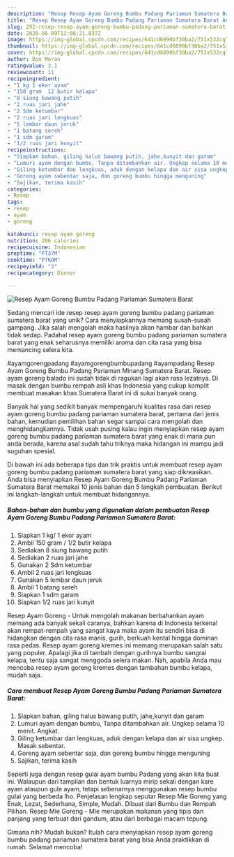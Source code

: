 ```yaml
---
description: "Resep Resep Ayam Goreng Bumbu Padang Pariaman Sumatera Barat Anti Gagal"
title: "Resep Resep Ayam Goreng Bumbu Padang Pariaman Sumatera Barat Anti Gagal"
slug: 292-resep-resep-ayam-goreng-bumbu-padang-pariaman-sumatera-barat-anti-gagal
date: 2020-06-09T12:06:21.837Z
image: https://img-global.cpcdn.com/recipes/641cd6090bf30ba2/751x532cq70/resep-ayam-goreng-bumbu-padang-pariaman-sumatera-barat-foto-resep-utama.jpg
thumbnail: https://img-global.cpcdn.com/recipes/641cd6090bf30ba2/751x532cq70/resep-ayam-goreng-bumbu-padang-pariaman-sumatera-barat-foto-resep-utama.jpg
cover: https://img-global.cpcdn.com/recipes/641cd6090bf30ba2/751x532cq70/resep-ayam-goreng-bumbu-padang-pariaman-sumatera-barat-foto-resep-utama.jpg
author: Don Moran
ratingvalue: 3.1
reviewcount: 11
recipeingredient:
- "1 kg 1 ekor ayam"
- "150 gram  12 butir kelapa"
- "8 siung bawang putih"
- "2 ruas jari jahe"
- "2 Sdm ketumbar"
- "2 ruas jari lengkuas"
- "5 lembar daun jeruk"
- "1 batang sereh"
- "1 sdm garam"
- "1/2 ruas jari kunyit"
recipeinstructions:
- "Siapkan bahan, giling halus bawang putih, jahe,kunyit dan garam"
- "Lumuri ayam dengan bumbu, Tanpa ditambahkan air. Ungkep selama 10 menit. Angkat."
- "Giling ketumbar dan lengkuas, aduk dengan kelapa dan air sisa ungkep. Masak sebentar."
- "Goreng ayam sebentar saja, dan goreng bumbu hingga menguning"
- "Sajikan, terima kasih"
categories:
- Resep
tags:
- resep
- ayam
- goreng

katakunci: resep ayam goreng 
nutrition: 206 calories
recipecuisine: Indonesian
preptime: "PT37M"
cooktime: "PT60M"
recipeyield: "3"
recipecategory: Dinner

---
```



![Resep Ayam Goreng Bumbu Padang Pariaman Sumatera Barat](https://img-global.cpcdn.com/recipes/641cd6090bf30ba2/751x532cq70/resep-ayam-goreng-bumbu-padang-pariaman-sumatera-barat-foto-resep-utama.jpg)

Sedang mencari ide resep resep ayam goreng bumbu padang pariaman sumatera barat yang unik? Cara menyiapkannya memang susah-susah gampang. Jika salah mengolah maka hasilnya akan hambar dan bahkan tidak sedap. Padahal resep ayam goreng bumbu padang pariaman sumatera barat yang enak seharusnya memiliki aroma dan cita rasa yang bisa memancing selera kita.

#ayamgorengpadang #ayamgorengbumbupadang #ayampadang Resep Ayam Goreng Bumbu Padang Pariaman Minang Sumatera Barat. Resep ayam goreng balado ini sudah tidak di ragukan lagi akan rasa lezatnya. Di masak dengan bumbu rempah asli khas Indonesia yang cukup komplit membuat masakan khas Sumatera Barat ini di sukai banyak orang.

Banyak hal yang sedikit banyak mempengaruhi kualitas rasa dari resep ayam goreng bumbu padang pariaman sumatera barat, pertama dari jenis bahan, kemudian pemilihan bahan segar sampai cara mengolah dan menghidangkannya. Tidak usah pusing kalau ingin menyiapkan resep ayam goreng bumbu padang pariaman sumatera barat yang enak di mana pun anda berada, karena asal sudah tahu triknya maka hidangan ini mampu jadi suguhan spesial.


Di bawah ini ada beberapa tips dan trik praktis untuk membuat resep ayam goreng bumbu padang pariaman sumatera barat yang siap dikreasikan. Anda bisa menyiapkan Resep Ayam Goreng Bumbu Padang Pariaman Sumatera Barat memakai 10 jenis bahan dan 5 langkah pembuatan. Berikut ini langkah-langkah untuk membuat hidangannya.

<!--inarticleads1-->

##### Bahan-bahan dan bumbu yang digunakan dalam pembuatan Resep Ayam Goreng Bumbu Padang Pariaman Sumatera Barat:

1. Siapkan 1 kg/ 1 ekor ayam
1. Ambil 150 gram / 1/2 butir kelapa
1. Sediakan 8 siung bawang putih
1. Sediakan 2 ruas jari jahe
1. Gunakan 2 Sdm ketumbar
1. Ambil 2 ruas jari lengkuas
1. Gunakan 5 lembar daun jeruk
1. Ambil 1 batang sereh
1. Siapkan 1 sdm garam
1. Siapkan 1/2 ruas jari kunyit


Resep Ayam Goreng - Untuk mengolah makanan berbahankan ayam memang ada banyak sekali caranya, bahkan karena di Indonesia terkenal akan rempat-rempah yang sangat kaya maka ayam itu sendiri bisa di hidangkan dengan cita rasa manis, gurih, berkuah kental hingga dominan rasa pedas. Resep ayam goreng kremes ini memang merupakan salah satu yang populer. Apalagi jika di tambah dengan gurihnya bumbu sangrai kelapa, tentu saja sangat menggoda selera makan. Nah, apabila Anda mau mencoba resep ayam goreng kremes dengan tambahan bumbu kelapa, mudah saja. 

<!--inarticleads2-->

##### Cara membuat Resep Ayam Goreng Bumbu Padang Pariaman Sumatera Barat:

1. Siapkan bahan, giling halus bawang putih, jahe,kunyit dan garam
1. Lumuri ayam dengan bumbu, Tanpa ditambahkan air. Ungkep selama 10 menit. Angkat.
1. Giling ketumbar dan lengkuas, aduk dengan kelapa dan air sisa ungkep. Masak sebentar.
1. Goreng ayam sebentar saja, dan goreng bumbu hingga menguning
1. Sajikan, terima kasih


Seperti juga dengan resep gulai ayam bumbu Padang yang akan kita buat ini. Walaupun dari tampilan dan bentuk luarnya mirip sekali dengan kare ayam ataupun gule ayam, tetapi sebenarnya menggunakan resep bumbu gulai yang berbeda lho. Penjelasan lengkap seputar Resep Mie Goreng yang Enak, Lezat, Sederhana, Simple, Mudah. Dibuat dari Bumbu dan Rempah Pilihan. Resep Mie Goreng - Mie merupakan makanan yang tipis dan panjang yang terbuat dari gandum, atau dari berbagai macam tepung. 

Gimana nih? Mudah bukan? Itulah cara menyiapkan resep ayam goreng bumbu padang pariaman sumatera barat yang bisa Anda praktikkan di rumah. Selamat mencoba!
